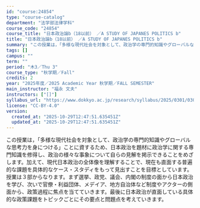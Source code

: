```yaml
---
id: "course:24854"
type: "course-catalog"
department: "法学部法律学科"
course_code: "24854"
course_title: "日本政治論b（18以前） ／A STUDY OF JAPANES POLITICS b"
title: "日本政治論b（18以前） ／A STUDY OF JAPANES POLITICS b"
summary: "この授業は，「多様な現代社会を対象として、政治学の専門的知識やグローバルな思考力を身につける」ことに資するため、日本政治を題材に政治学に関する専門知識を修得し、政治の様々な事象について自らの見解を掲示できることをめざします。加えて、現代日本…"
tags: []
campus: ""
term: ""
period: "木3／Thu 3"
course_type: "秋学期／Fall"
credits: 2
year: "2025年度／2025 Academic Year 秋学期／FALL SEMESTER"
main_instructor: "福永 文夫"
instructors: ["[]"]
syllabus_url: "https://www.dokkyo.ac.jp/research/syllabus/2025/0301/0301_24854_ja_JP.html"
license: "CC-BY-4.0"
version:
  created_at: "2025-10-29T12:47:51.635451Z"
  updated_at: "2025-10-29T12:47:51.635451Z"
---
```

この授業は，「多様な現代社会を対象として、政治学の専門的知識やグローバルな思考力を身につける」ことに資するため、日本政治を題材に政治学に関する専門知識を修得し、政治の様々な事象について自らの見解を掲示できることをめざします。加えて、現代日本政治の全体像を理解することで、現在も直面する普遍的な課題を具体的なケース・スタディをもって見出すことを目標としています。 授業は３部からなります。まず選挙、政党、議会、内閣の制度の面から日本政治を学び、次いで官僚・利益団体、メデイア、地方自治体など制度やアクターの側面から、政策過程に焦点を当てていきます。最後に日本政治が直面している具体的な政策課題をトピックごとにその要点と問題点を考えていきます。
